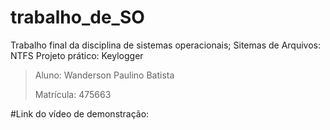 # trabalho_de_SO
Trabalho final da disciplina de sistemas operacionais;
Sitemas de Arquivos: NTFS
Projeto prático: Keylogger

> Aluno: Wanderson Paulino Batista
> 
> Matrícula: 475663

#Link do vídeo de demonstração: 
